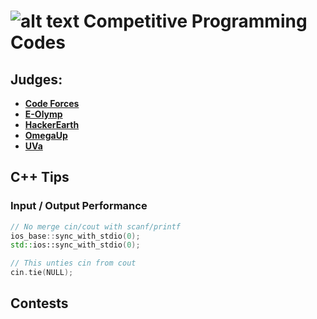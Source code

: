 # ![alt text](https://secure.gravatar.com/blavatar/4560c02ab420ca3cefc52ab44e8aefc1?s=32) Competitive Programming Codes

## Judges: 
- [**Code Forces**](CodeForces/)
- [**E-Olymp**](E-Olymp/)
- [**HackerEarth**](HackerEarth/)
- [**OmegaUp**](OmegaUp/)
- [**UVa**](UVa/)

## C++ Tips

### Input / Output Performance
```cpp
// No merge cin/cout with scanf/printf
ios_base::sync_with_stdio(0);
std::ios::sync_with_stdio(0); 	

// This unties cin from cout
cin.tie(NULL);	
```

## Contests
